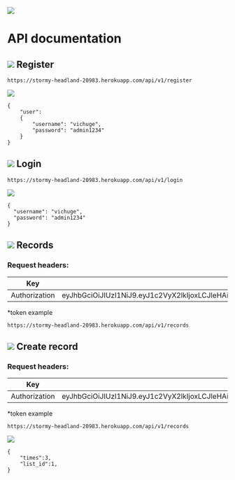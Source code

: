 ![](https://img.shields.io/badge/Microverse-blueviolet)

# API documentation

## ![](https://img.shields.io/badge/-POST-orange) Register

`https://stormy-headland-20983.herokuapp.com/api/v1/register`

![](https://img.shields.io/badge/JSON-blue?style=for-the-badge)
```
{
    "user":
    {
        "username": "vichuge",
        "password": "admin1234"
    }
}
```

## ![](https://img.shields.io/badge/-POST-orange) Login

`https://stormy-headland-20983.herokuapp.com/api/v1/login`

![](https://img.shields.io/badge/JSON-blue?style=for-the-badge)
```
{
  "username": "vichuge",
  "password": "admin1234"
}
```

## ![](https://img.shields.io/badge/-GET-brightgreen) Records

### Request headers:

| Key | value |
| --- | --- |
| Authorization | eyJhbGciOiJIUzI1NiJ9.eyJ1c2VyX2lkIjoxLCJleHAiOjE2MjkzMjc2MDF9.JriLeCaJdXi1kkWTtfxleSzLTTmhnOvOHlHughTJSHw |

*token example

`https://stormy-headland-20983.herokuapp.com/api/v1/records`

## ![](https://img.shields.io/badge/-POST-orange) Create record

### Request headers:

| Key | value |
| --- | --- |
| Authorization | eyJhbGciOiJIUzI1NiJ9.eyJ1c2VyX2lkIjoxLCJleHAiOjE2MjkzMjc2MDF9.JriLeCaJdXi1kkWTtfxleSzLTTmhnOvOHlHughTJSHw |

*token example

`https://stormy-headland-20983.herokuapp.com/api/v1/records`

![](https://img.shields.io/badge/JSON-blue?style=for-the-badge)
```
{
    "times":3,
    "list_id":1,
}
```